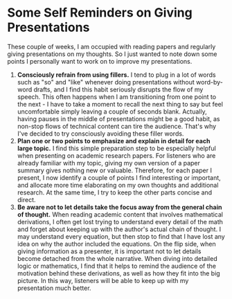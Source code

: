 # Some Self Reminders on Giving Presentations

These couple of weeks, I am occupied with reading papers and regularly giving presentations on my thoughts. So I just wanted to note down some points I personally want to work on to improve my presentations.

1. **Consciously refrain from using fillers.** I tend to plug in a lot of words such as "so" and "like" whenever doing presentations without word-by-word drafts, and I find this habit seriously disrupts the flow of my speech. This often happens when I am transitioning from one point to the next - I have to take a moment to recall the next thing to say but feel uncomfortable simply leaving a couple of seconds blank. Actually, having pauses in the middle of presentations might be a good habit, as non-stop flows of technical content can tire the audience. That's why I've decided to try consciously avoiding these filler words.
2. **Plan one or two points to emphasize and explain in detail for each large topic.** I find this simple preparation step to be especially helpful when presenting on academic research papers. For listeners who are already familiar with my topic, giving my own version of a paper summary gives nothing new or valuable. Therefore, for each paper I present, I now identify a couple of points I find interesting or important, and allocate more time elaborating on my own thoughts and additional research. At the same time, I try to keep the other parts concise and direct.
3. **Be aware not to let details take the focus away from the general chain of thought.** When reading academic content that involves mathematical derivations, I often get lost trying to understand every detail of the math and forget about keeping up with the author's actual chain of thought. I may understand every equation, but then stop to find that I have lost any idea on why the author included the equations. On the flip side, when giving information as a presenter, it is important not to let details become detached from the whole narrative. When diving into detailed logic or mathematics, I find that it helps to remind the audience of the motivation behind these derivations, as well as how they fit into the big picture. In this way, listeners will be able to keep up with my presentation much better.